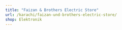 ```yaml
---
title: "Faizan & Brothers Electric Store"
url: /karachi/faizan-und-brothers-electric-store/
shop: Elektronik
---
```

